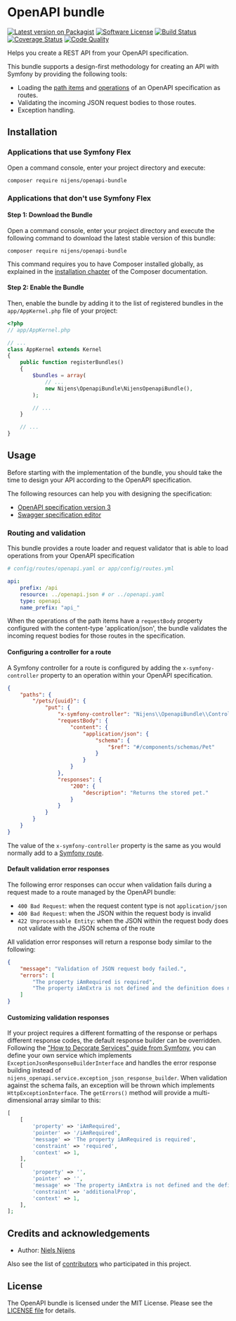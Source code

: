 # OpenAPI bundle

[![Latest version on Packagist][ico-version]][link-version]
[![Software License][ico-license]][link-license]
[![Build Status][ico-build]][link-build]
[![Coverage Status][ico-coverage]][link-coverage]
[![Code Quality][ico-code-quality]][link-code-quality]

Helps you create a REST API from your OpenAPI specification.

This bundle supports a design-first methodology for creating an API with Symfony by providing the following tools:
* Loading the [path items](https://swagger.io/specification/#pathItemObject) and [operations](https://swagger.io/specification/#operationObject) of an OpenAPI specification as routes.
* Validating the incoming JSON request bodies to those routes.
* Exception handling.

## Installation

### Applications that use Symfony Flex
Open a command console, enter your project directory and execute:

```console
composer require nijens/openapi-bundle
```

### Applications that don't use Symfony Flex

#### Step 1: Download the Bundle

Open a command console, enter your project directory and execute the
following command to download the latest stable version of this bundle:

```console
composer require nijens/openapi-bundle
```

This command requires you to have Composer installed globally, as explained
in the [installation chapter](https://getcomposer.org/doc/00-intro.md)
of the Composer documentation.

#### Step 2: Enable the Bundle

Then, enable the bundle by adding it to the list of registered bundles
in the `app/AppKernel.php` file of your project:

```php
<?php
// app/AppKernel.php

// ...
class AppKernel extends Kernel
{
    public function registerBundles()
    {
        $bundles = array(
            // ...
            new Nijens\OpenapiBundle\NijensOpenapiBundle(),
        );

        // ...
    }

    // ...
}
```

## Usage
Before starting with the implementation of the bundle, you should take the time to design your API according 
to the OpenAPI specification.

The following resources can help you with designing the specification:
* [OpenAPI specification version 3](https://swagger.io/specification)
* [Swagger specification editor](https://editor.swagger.io)

### Routing and validation
This bundle provides a route loader and request validator that is able to load operations from your OpenAPI specification
```yaml
# config/routes/openapi.yaml or app/config/routes.yml

api:
    prefix: /api
    resource: ../openapi.json # or ../openapi.yaml
    type: openapi
    name_prefix: "api_"
```

When the operations of the path items have a `requestBody` property configured with the content-type 'application/json', 
the bundle validates the incoming request bodies for those routes in the specification.

#### Configuring a controller for a route
A Symfony controller for a route is configured by adding the `x-symfony-controller` property to an operation within your OpenAPI specification.
```json
{
    "paths": {
        "/pets/{uuid}": {
            "put": {
                "x-symfony-controller": "Nijens\\OpenapiBundle\\Controller\\PetController::put",
                "requestBody": {
                    "content": {
                        "application/json": {
                            "schema": {
                                "$ref": "#/components/schemas/Pet"
                            }
                        }
                    }
                },
                "responses": {
                    "200": {
                        "description": "Returns the stored pet."
                    }
                }
            }
        }
    }
}
```

The value of the `x-symfony-controller` property is the same as you would normally add to a [Symfony route](https://symfony.com/doc/current/routing.html#creating-routes).

#### Default validation error responses
The following error responses can occur when validation fails during a request made to a route managed by the OpenAPI bundle:
* `400 Bad Request`: when the request content type is not `application/json`
* `400 Bad Request`: when the JSON within the request body is invalid
* `422 Unprocessable Entity`: when the JSON within the request body does not validate with the JSON schema of the route

All validation error responses will return a response body similar to the following:
```json
{
    "message": "Validation of JSON request body failed.",
    "errors": [
        "The property iAmRequired is required",
        "The property iAmExtra is not defined and the definition does not allow additional properties"
    ]
}
```

#### Customizing validation responses
If your project requires a different formatting of the response or perhaps different response codes, the default
response builder can be overridden. Following the ["How to Decorate Services" guide from Symfony](https://symfony.com/doc/current/service_container/service_decoration.html),
you can define your own service which implements `ExceptionJsonResponseBuilderInterface` and handles the error response
building instead of `nijens_openapi.service.exception_json_response_builder`. When validation against the schema fails,
an exception will be thrown which implements `HttpExceptionInterface`. The `getErrors()` method will provide a
multi-dimensional array similar to this:
```php
[
    [
        'property' => 'iAmRequired',
        'pointer' => '/iAmRequired',
        'message' => 'The property iAmRequired is required',
        'constraint' => 'required',
        'context' => 1,
    ],
    [
        'property' => '',
        'pointer' => '',
        'message' => 'The property iAmExtra is not defined and the definition does not allow additional properties',
        'constraint' => 'additionalProp',
        'context' => 1,
    ],
];
```

## Credits and acknowledgements

* Author: [Niels Nijens][link-author]

Also see the list of [contributors][link-contributors] who participated in this project.

## License
The OpenAPI bundle is licensed under the MIT License. Please see the [LICENSE file][link-license] for details.

[ico-version]: https://img.shields.io/packagist/v/nijens/openapi-bundle.svg
[ico-pre-release-version]: https://img.shields.io/packagist/vpre/nijens/openapi-bundle.svg
[ico-license]: https://img.shields.io/badge/license-MIT-brightgreen.svg
[ico-build]: https://github.com/nijens/openapi-bundle/actions/workflows/continuous-integration.yaml/badge.svg
[ico-coverage]: https://coveralls.io/repos/nijens/openapi-bundle/badge.svg?branch=master
[ico-code-quality]: https://scrutinizer-ci.com/g/nijens/openapi-bundle/badges/quality-score.png?b=master

[link-version]: https://packagist.org/packages/nijens/openapi-bundle
[link-license]: LICENSE
[link-build]: https://github.com/nijens/openapi-bundle/actions/workflows/continuous-integration.yaml
[link-coverage]: https://coveralls.io/r/nijens/openapi-bundle?branch=master
[link-code-quality]: https://scrutinizer-ci.com/g/nijens/openapi-bundle/?branch=master
[link-author]: https://github.com/niels-nijens
[link-contributors]: https://github.com/nijens/openapi-bundle/contributors
